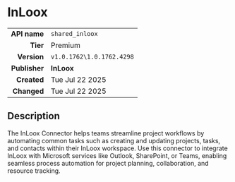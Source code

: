 # InLoox
| | |
|-:|-|
|**API name**|`shared_inloox`|
|**Tier**|Premium|
|**Version**|`v1.0.1762\1.0.1762.4298`|
|**Publisher**|**InLoox**|
|**Created**|Tue Jul 22 2025|
|**Changed**|Tue Jul 22 2025|

## Description
The InLoox Connector helps teams streamline project workflows by automating common tasks such as creating and updating projects, tasks, and contacts within their InLoox workspace. Use this connector to integrate InLoox with Microsoft services like Outlook, SharePoint, or Teams, enabling seamless process automation for project planning, collaboration, and resource tracking.
